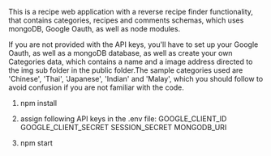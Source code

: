 This is a recipe web application with a reverse recipe finder functionality, that contains categories, recipes and comments schemas, which uses mongoDB, Google Oauth, as well as node modules.

If you are not provided with the API keys, you'll have to set up your Google Oauth, as well as a mongoDB database, as well as create your own Categories data, which contains a name and a image address directed to the img sub folder in the public folder.The sample categories used are 'Chinese', 'Thai', 'Japanese', 'Indian' and 'Malay', which you should follow to avoid confusion if you are not familiar with the code.

1. npm install
   
2. assign following API keys in the .env file:
GOOGLE_CLIENT_ID
GOOGLE_CLIENT_SECRET
SESSION_SECRET
MONGODB_URI

3. npm start
